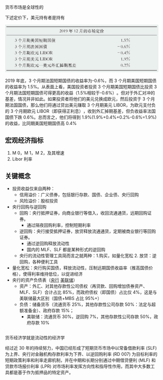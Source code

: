 货币市场是全球性的

下述定价下，美元持有者是持有

![](attachments/Pasted%20image%2020241129153644.png)

2019 年底，3 个月期法国短期国债的收益率为-0.6%，而 3 个月期美国短期国债的收益率为 1.5%。从表面上看，美国投资者投资 3 个月期美国短期国债比投资 3 个月期法国短期国债可得更高的收益（1.5%相较于-0.6%）​。但对于外汇对冲的基差，情况并非如此。如果投资者将他们的美元兑换成欧元，然后投资于 3 个月期法国国债，那么他们将通过贷出美元赚取 3 个月期美元 LIBOR，为欧元支付负的 3 个月期欧元 LIBOR（即获得正利息）​，收到外汇掉期基差，但负收益率法国国债下跌 0.6%。总而言之，他们将得到 1.9%(1.9%+0.4%+0.2%-0.6%=1.9%) 的收益，比同期美国短期国债高 0.4%

## 宏观经济指标

1. M 0，M 1，M 2，及其增速
2. Libor 利率

## 关键概念
- 投资收益仅来自两种：
	- 信用溢价：广义债券，包括银行存款、国债、企业债、央行回购
	- 风险溢价：股权投资
- 央行回购与逆回购
	- 回购：央行抵押证券，向商业银行等借入，收回流通通货，远期回购证券。
		- 通过隔夜回购利率，控制短期利率
	- 逆回购：央行接受抵押证券，放贷释放流通通货，定期被商业银行等回购证券。
		- 通过逆回购释放流动性
		- 国内的 MLF、SLF 都是某种形式的逆回购
	- 央行的流动性管理工具简而言之就两种：1.购买，如量化宽松 2. 放贷：逆回购，各种便利工具
- 量化宽松：央行购买国债，释放流动性，压制远期国债收益率（推高国债价格），使得利率维持低位，以促进经济
- 央行的资产负债表（[央行](http://www.pbc.gov.cn/diaochatongjisi/resource/cms/2024/01/2024011616021539705.htm)  [美联储](https://fred.stlouisfed.org/release/tables?rid=20&eid=1194154#snid=1194156)）
	- 资产：外汇、对其他存款性公司债权（再贷款、回购增加债券资产、MLF、SLF）合计占比 85%，而政府债权（即国债）占比仅 4%，这是与美联储最大区别（国债+MBS 占比 95%+）
	- 负债：储备货币（流通货币 25%，其他存款性公司存款 50%：法定与超额准备金）、政府存款 15%；
		- 美联储：流通货币 30%，逆回购 7%，其他存款性公司存款 50%，政府存款 10%
## 

货币经济学就是流动性的经济学

经过近 30 年的持续努力，中国已经形成了短期货币市场中以常备借款利率 (SLF) 为上界、央行对金融机构存款利率为下界、以逆回购利率 (RD 007) 为目标利率的短期政策利率和利率走廊机制，并在中期和长期分别通过中期借贷便利 (MLF) 和贷款市场报价利率 (LPR) 对市场利率发挥方向性和指导性作用，而其中大多数工具都是基于作为抵押品的特定资产。

